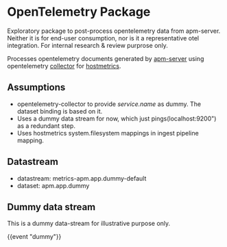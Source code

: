 # OpenTelemetry Package

Exploratory package to post-process opentelemetry data from apm-server. Neither it is for end-user consumption, nor is it a representative otel integration. For internal research & review purprose only.

Processes opentelemetry documents generated by [apm-server](https://www.elastic.co/guide/en/apm/guide/current/open-telemetry.html) using opentelemetry [collector](https://opentelemetry.io/docs/collector/) for [hostmetrics](https://github.com/open-telemetry/opentelemetry-collector-contrib/blob/main/receiver/hostmetricsreceiver/README.md).

## Assumptions
* opentelemetry-collector to provide *service.name* as dummy. The dataset binding is based on it.
* Uses a dummy data stream for now, which just pings(localhost:9200") as a redundant step.
* Uses hostmetrics system.filesystem mappings in ingest pipeline mapping.

## Datastream
* datastream: metrics-apm.app.dummy-default
* dataset: apm.app.dummy

## Dummy data stream
This is a dummy data-stream for illustrative purpose only.

{{event "dummy"}}